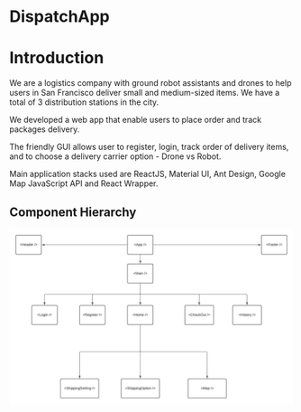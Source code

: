 





# DispatchApp

# Introduction

We are a logistics company with ground robot assistants and drones to help users in San Francisco deliver small and medium-sized items. We have a total of 3 distribution stations in the city.

We developed a web app that enable users to place order and track packages delivery.

The friendly GUI allows user to register, login, track order of delivery items, and to choose a delivery carrier option - Drone vs Robot.

Main application stacks used are ReactJS, Material UI, Ant Design, Google Map JavaScript API and React Wrapper. 



## Component Hierarchy

![alt text](src/component_hierarchy.jpeg)

